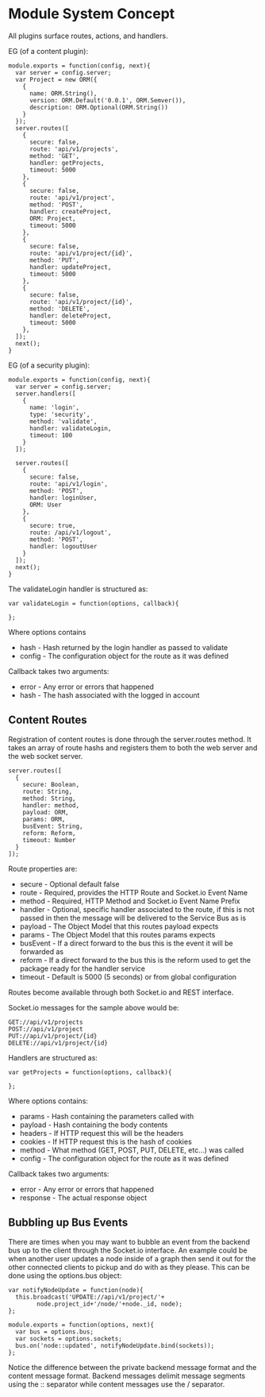 Module System Concept
=====================

All plugins surface routes, actions, and handlers.

EG (of a content plugin):

```
module.exports = function(config, next){
  var server = config.server;
  var Project = new ORM({
    {
      name: ORM.String(),
      version: ORM.Default('0.0.1', ORM.Semver()),
      description: ORM.Optional(ORM.String())
    }
  });
  server.routes([
    {
      secure: false,
      route: 'api/v1/projects',
      method: 'GET',
      handler: getProjects,
      timeout: 5000
    },
    {
      secure: false,
      route: 'api/v1/project',
      method: 'POST',
      handler: createProject,
      ORM: Project,
      timeout: 5000
    },
    {
      secure: false,
      route: 'api/v1/project/{id}',
      method: 'PUT',
      handler: updateProject,
      timeout: 5000
    },
    {
      secure: false,
      route: 'api/v1/project/{id}',
      method: 'DELETE',
      handler: deleteProject,
      timeout: 5000
    },
  ]);
  next();
}
```

EG (of a security plugin):

```
module.exports = function(config, next){
  var server = config.server;
  server.handlers([
    {
      name: 'login',
      type: 'security',
      method: 'validate',
      handler: validateLogin,
      timeout: 100
    }
  ]);

  server.routes([
    {
      secure: false,
      route: 'api/v1/login',
      method: 'POST',
      handler: loginUser,
      ORM: User
    },
    {
      secure: true,
      route: /api/v1/logout',
      method: 'POST',
      handler: logoutUser
    }
  ]);
  next();
}
```

The validateLogin handler is structured as:

```
var validateLogin = function(options, callback){

};
```

Where options contains

  * hash - Hash returned by the login handler as passed to validate
  * config - The configuration object for the route as it was defined

Callback takes two arguments:

  * error - Any error or errors that happened
  * hash - The hash associated with the logged in account

Content Routes
--------------

Registration of content routes is done through the server.routes method.  It
takes an array of route hashs and registers them to both the web server and
the web socket server.

```
server.routes([
  {
    secure: Boolean,
    route: String,
    method: String,
    handler: method,
    payload: ORM,
    params: ORM,
    busEvent: String,
    reform: Reform,
    timeout: Number
  }
]);
```
Route properties are:

  * secure - Optional default false
  * route - Required, provides the HTTP Route and Socket.io Event Name
  * method - Required, HTTP Method and Socket.io Event Name Prefix
  * handler - Optional, specific handler associated to the route, if this is not
    passed in then the message will be delivered to the Service Bus as is
  * payload - The Object Model that this routes payload expects
  * params - The Object Model that this routes params expects
  * busEvent - If a direct forward to the bus this is the event it will be
    forwarded as
  * reform - If a direct forward to the bus this is the reform used to get the
    package ready for the handler service
  * timeout - Default is 5000 (5 seconds) or from global configuration

Routes become available through both Socket.io and REST interface.

Socket.io messages for the sample above would be:

```
GET://api/v1/projects
POST://api/v1/project
PUT://api/v1/project/{id}
DELETE://api/v1/project/{id}
```

Handlers are structured as:

```
var getProjects = function(options, callback){

};
```

Where options contains:

  * params - Hash containing the parameters called with
  * payload - Hash containing the body contents
  * headers - If HTTP request this will be the headers
  * cookies - If HTTP request this is the hash of cookies
  * method - What method (GET, POST, PUT, DELETE, etc...) was called
  * config - The configuration object for the route as it was defined

Callback takes two arguments:

  * error - Any error or errors that happened
  * response - The actual response object

Bubbling up Bus Events
----------------------

There are times when you may want to bubble an event from the backend bus up
to the client through the Socket.io interface.  An example could be when another
user updates a node inside of a graph then send it out for the other connected
clients to pickup and do with as they please.  This can be done using the
options.bus object:

```
var notifyNodeUpdate = function(node){
  this.broadcast('UPDATE://api/v1/project/'+
        node.project_id+'/node/'+node._id, node);
};

module.exports = function(options, next){
  var bus = options.bus;
  var sockets = options.sockets;
  bus.on('node::updated', notifyNodeUpdate.bind(sockets));
};
```

Notice the difference between the private backend message format and the content
message format.  Backend messages delimit message segments using the ::
separator while content messages use the / separator.
